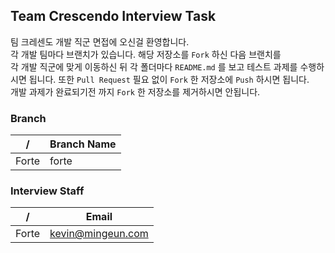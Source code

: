## Team Crescendo Interview Task

팀 크레센도 개발 직군 면접에 오신걸 환영합니다.
<br>
각 개발 팀마다 브랜치가 있습니다. 해당 저장소를 `Fork` 하신 다음 브랜치를
<br>
각 개발 직군에 맞게 이동하신 뒤 각 폴더마다 `README.md` 를 보고 테스트 과제를 수행하시면 됩니다. 또한 `Pull Request` 필요 없이 `Fork` 한 저장소에 `Push` 하시면 됩니다.
<br>
개발 과제가 완료되기전 까지 `Fork` 한 저장소를 제거하시면 안됩니다.


### Branch

| /     | Branch Name                |
|-------|----------------------------|
| Forte | forte                      |

### Interview Staff

| /     | Email                      |
|-------|----------------------------|
| Forte | kevin@mingeun.com          |